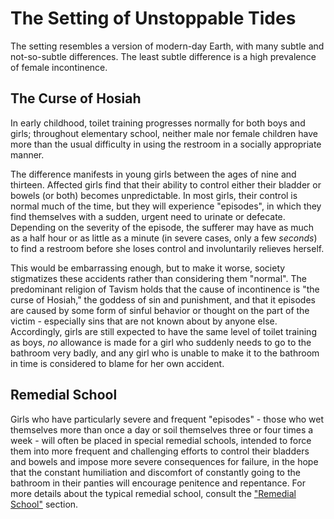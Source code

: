 <!-- TITLE: Setting -->

# The Setting of Unstoppable Tides
The setting resembles a version of modern-day Earth, with many subtle and not-so-subtle differences. The least subtle difference is a high prevalence of female incontinence.

## The Curse of Hosiah
In early childhood, toilet training progresses normally for both boys and girls; throughout elementary school, neither male nor female children have more than the usual difficulty in using the restroom in a socially appropriate manner.

The difference manifests in young girls between the ages of nine and thirteen. Affected girls find that their ability to control either their bladder or bowels (or both) becomes unpredictable. In most girls, their control is normal much of the time, but they will experience "episodes", in which they find themselves with a sudden, urgent need to urinate or defecate. Depending on the severity of the episode, the sufferer may have as much as a half hour or as little as a minute (in severe cases, only a few *seconds*) to find a restroom before she loses control and involuntarily relieves herself.

This would be embarrassing enough, but to make it worse, society stigmatizes these accidents rather than considering them "normal". The predominant religion of Tavism holds that the cause of incontinence is "the curse of Hosiah," the goddess of sin and punishment, and that it episodes are caused by some form of sinful behavior or thought on the part of the victim - especially sins that are not known about by anyone else. Accordingly, girls are still expected to have the same level of toilet training as boys, *no* allowance is made for a girl who suddenly needs to go to the bathroom very badly, and any girl who is unable to make it to the bathroom in time is considered to blame for her own accident.

## Remedial School
Girls who have particularly severe and frequent "episodes" - those who wet themselves more than once a day or soil themselves three or four times a week - will often be placed in special remedial schools, intended to force them into more frequent and challenging efforts to control their bladders and bowels and impose more severe consequences for failure, in the hope that the constant humiliation and discomfort of constantly going to the bathroom in their panties will encourage penitence and repentance. For more details about the typical remedial school, consult the ["Remedial School"](/setting/remedial-school/index) section.